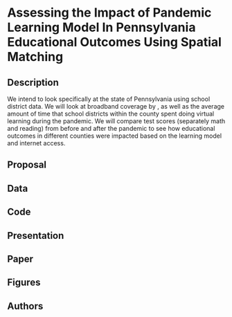# Assessing the Impact of Pandemic Learning Model In Pennsylvania Educational Outcomes Using Spatial Matching

## Description
We intend to look specifically at the state of Pennsylvania using school district data. We will look at broadband coverage by , as well as the average amount of time that school districts within the county spent doing virtual learning during the pandemic. We will compare test scores (separately math and reading) from before and after the pandemic to see how educational outcomes in different counties were impacted based on the learning model and internet access. 

## Proposal

## Data

## Code

## Presentation

## Paper

## Figures

## Authors
